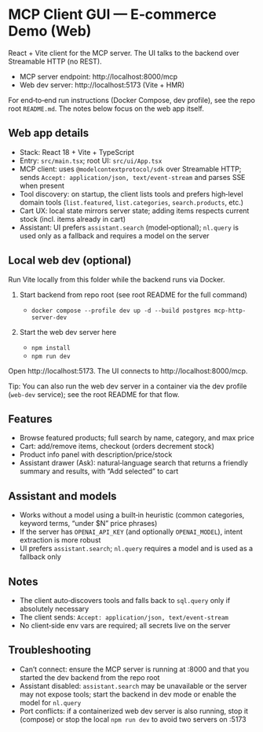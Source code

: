 # MCP Client GUI — E‑commerce Demo (Web)

React + Vite client for the MCP server. The UI talks to the backend over Streamable HTTP (no REST).

- MCP server endpoint: http://localhost:8000/mcp
- Web dev server: http://localhost:5173 (Vite + HMR)

For end‑to‑end run instructions (Docker Compose, dev profile), see the repo root `README.md`. The notes below focus on the web app itself.

## Web app details
- Stack: React 18 + Vite + TypeScript
- Entry: `src/main.tsx`; root UI: `src/ui/App.tsx`
- MCP client: uses `@modelcontextprotocol/sdk` over Streamable HTTP; sends `Accept: application/json, text/event-stream` and parses SSE when present
- Tool discovery: on startup, the client lists tools and prefers high‑level domain tools (`list.featured`, `list.categories`, `search.products`, etc.)
- Cart UX: local state mirrors server state; adding items respects current stock (incl. items already in cart)
- Assistant: UI prefers `assistant.search` (model‑optional); `nl.query` is used only as a fallback and requires a model on the server

## Local web dev (optional)
Run Vite locally from this folder while the backend runs via Docker.

1) Start backend from repo root (see root README for the full command)
	- `docker compose --profile dev up -d --build postgres mcp-http-server-dev`

2) Start the web dev server here
	- `npm install`
	- `npm run dev`

Open http://localhost:5173. The UI connects to http://localhost:8000/mcp.

Tip: You can also run the web dev server in a container via the dev profile (`web-dev` service); see the root README for that flow.

## Features
- Browse featured products; full search by name, category, and max price
- Cart: add/remove items, checkout (orders decrement stock)
- Product info panel with description/price/stock
- Assistant drawer (Ask): natural‑language search that returns a friendly summary and results, with “Add selected” to cart

## Assistant and models
- Works without a model using a built‑in heuristic (common categories, keyword terms, “under $N” price phrases)
- If the server has `OPENAI_API_KEY` (and optionally `OPENAI_MODEL`), intent extraction is more robust
- UI prefers `assistant.search`; `nl.query` requires a model and is used as a fallback only

## Notes
- The client auto‑discovers tools and falls back to `sql.query` only if absolutely necessary
- The client sends: `Accept: application/json, text/event-stream`
- No client‑side env vars are required; all secrets live on the server

## Troubleshooting
- Can’t connect: ensure the MCP server is running at :8000 and that you started the dev backend from the repo root
- Assistant disabled: `assistant.search` may be unavailable or the server may not expose tools; start the backend in dev mode or enable the model for `nl.query`
- Port conflicts: if a containerized web dev server is also running, stop it (compose) or stop the local `npm run dev` to avoid two servers on :5173